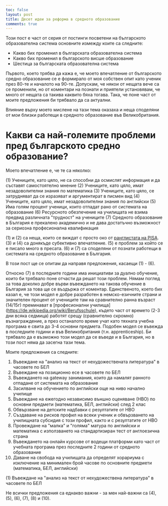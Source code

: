 ```yaml
---
toc: false
layout: post
title: Десет идеи за реформа в средното образование
comments: true
---
```

Този пост е част от серия от постинги посветени на българското образователна система основните измежду коите са следните:

* Какво бих променил в българската образователна система
* Какво бих променил в българското висше образование
* Шестица за българската образователна система

Първото, което трябва да кажа е, че моето впечатление от българското средно образование се е формирало от моя собствен опит като ученик през 80-те и началото на 90-те. Допускам, че някои от нещата вече са се променили, но от коментари на познати и приятели установявам, че много от нещата са такива каквито бяха тогава. Така, че поне част от моите предложения би трябвало да са актуални. 

Влияние върху моето мислене на тази тема оказаха и неща споделяни от мои близки работещи в средното образование във Великобритания.

# Какви са най-големите проблеми пред българското средно образование?

Моето впечатление е, че те са няколко:

(1) Учениците, като цяло, не са способни да осмислят информация и да съставят самостоятелно мнение
(2) Учениците, като цяло, имат незадоволителни знания по математика
(3) Учениците, като цяло, се затрудняват да се изразяват и аргументират в писмен вид
(4) Учениците, като цяло, имат незадоволителни знания по английски
(5) Има голям процент ученици, които отпадат рано от системата на образование
(6) Ресурсното обезпечение на училищата не взима предвид различната "трудност" на учениците
(7) Средното образование в България е прекалено академично и не дава достатъчно възможност за сериозна професионална квалификация

(1) и (2) са неща, които се виждат с просто око от [ранглистата на PISA](....). (3) и (4) са донякъде субективно впечатление. (5) е проблем за който се е писало много в пресата. (6) и (7) са споделяни от познати работещи в системата на средното образование в България.

В този пост ще се опитам да направя предложения, касаещи (1) - (6).

Относно (7) в последните години има инициативи за дуално обучение, които би трябвало поне отчасти да решат този проблем. Нямам поглед за това доколко добре върви въвеждането на такова обучение в България за това ще се въздържа от коментар. Единственото, което бих казал е, че този модел е добре разработен в немско-езичните страни и значителен процент от учениците там на сравнително ранна възраст (14/15г) преминават в [професионални училища] (https://de.wikipedia.org/wiki/Berufsschule), където част от времето (2-3 дни всяка седмица) работят срещу (сравнително скромно) възнаграждение, а през останалото време учат като тяхната учебна програма е свита до 3-4 основни предмета. Подобен модел се въвежда в последните години и във Великобритания (т.н. apprenticeship). Би трябвало да е възможно този модел да се въведе и в България, но в този пост няма да засегна тази тема.

Моите предложения са следните:

1. Въвеждане на "анализ на текст от нехудожествената литература" в часовете по БЕЛ
2. Въвеждане на позиционно есе в часовете по БЕЛ
3. Въвеждането на gateway занимания, които да намалят ранното отпадане от системата на образование
4. Засилване на обучението по английски още на ниво начално училище
5. Въвеждане на ежегодно независимо външно оценяване (НВО) по основни предмети (математика, БЕЛ, английски) след 2 клас
6. Обвързване на детските надбавки с резултатите от НВО
7. Създаване на рисков профил на всеки ученик и обвързването на училищната субсидия с този профил, както и с резултатите от НВО
8. Провеждане на "малка" и "голяма" матура по английски и математика с използването на стандартизиран тест от англоезична страна
9. Въвеждането на онлайн курсове от водещи платформи като част от учебната програма през последните 2 години от средното образование
10. Даване на свобода на училищата да определят хорариума с изключение на минимален брой часове по основните предмети (математика, БЕЛ, английски)

(1) Въвеждане на "анализ на текст от нехудожествена литература" в часовете по БЕЛ 










Не всички предложения са еднакво важни - за мен най-важни са (4), (5), (6), (7), (8) и (10). 



